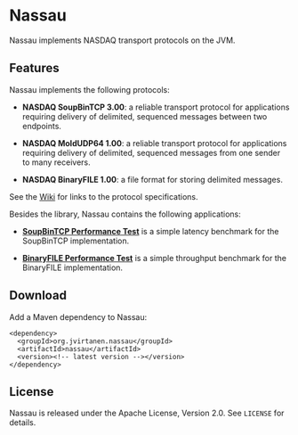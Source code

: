 Nassau
======

Nassau implements NASDAQ transport protocols on the JVM.


Features
--------

Nassau implements the following protocols:

  - **NASDAQ SoupBinTCP 3.00**: a reliable transport protocol for applications
    requiring delivery of delimited, sequenced messages between two endpoints.

  - **NASDAQ MoldUDP64 1.00**: a reliable transport protocol for applications
    requiring delivery of delimited, sequenced messages from one sender to
    many receivers.

  - **NASDAQ BinaryFILE 1.00**: a file format for storing delimited messages.

See the [Wiki][] for links to the protocol specifications.

  [Wiki]: https://github.com/jvirtanen/nassau/wiki/

Besides the library, Nassau contains the following applications:

  - [**SoupBinTCP Performance Test**](nassau-soupbintcp-perf-test) is a simple
    latency benchmark for the SoupBinTCP implementation.

  - [**BinaryFILE Performance Test**](nassau-binaryfile-perf-test) is a simple
    throughput benchmark for the BinaryFILE implementation.


Download
--------

Add a Maven dependency to Nassau:

    <dependency>
      <groupId>org.jvirtanen.nassau</groupId>
      <artifactId>nassau</artifactId>
      <version><!-- latest version --></version>
    </dependency>


License
-------

Nassau is released under the Apache License, Version 2.0. See `LICENSE` for
details.
